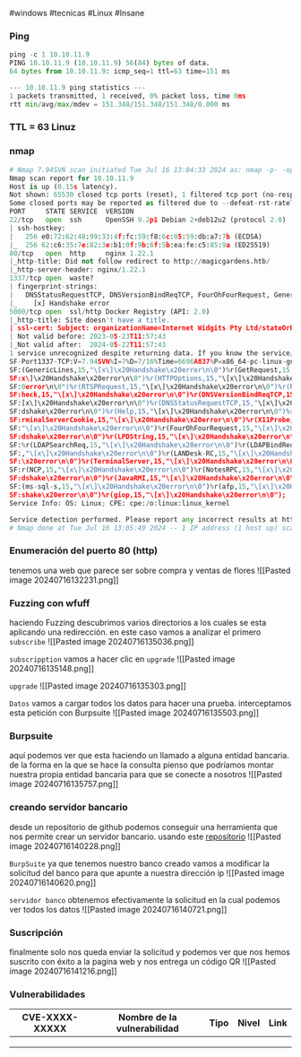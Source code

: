 #windows #tecnicas #Linux #Insane
### Ping

```python
ping -c 1 10.10.11.9
PING 10.10.11.9 (10.10.11.9) 56(84) bytes of data.
64 bytes from 10.10.11.9: icmp_seq=1 ttl=63 time=151 ms

--- 10.10.11.9 ping statistics ---
1 packets transmitted, 1 received, 0% packet loss, time 0ms
rtt min/avg/max/mdev = 151.348/151.348/151.348/0.000 ms
```

### TTL = 63 Linuz

### nmap

```python
# Nmap 7.94SVN scan initiated Tue Jul 16 13:04:33 2024 as: nmap -p- -open -sCV --min-rate 5000 -n -Pn -oN Scan 10.10.11.9
Nmap scan report for 10.10.11.9
Host is up (0.15s latency).
Not shown: 65530 closed tcp ports (reset), 1 filtered tcp port (no-response)
Some closed ports may be reported as filtered due to --defeat-rst-ratelimit
PORT     STATE SERVICE  VERSION
22/tcp   open  ssh      OpenSSH 9.2p1 Debian 2+deb12u2 (protocol 2.0)
| ssh-hostkey: 
|   256 e0:72:62:48:99:33:4f:fc:59:f8:6c:05:59:db:a7:7b (ECDSA)
|_  256 62:c6:35:7e:82:3e:b1:0f:9b:6f:5b:ea:fe:c5:85:9a (ED25519)
80/tcp   open  http     nginx 1.22.1
|_http-title: Did not follow redirect to http://magicgardens.htb/
|_http-server-header: nginx/1.22.1
1337/tcp open  waste?
| fingerprint-strings: 
|   DNSStatusRequestTCP, DNSVersionBindReqTCP, FourOhFourRequest, GenericLines, GetRequest, HTTPOptions, Help, JavaRMI, LANDesk-RC, LDAPBindReq, LDAPSearchReq, LPDString, NCP, NotesRPC, RPCCheck, RTSPRequest, TerminalServer, TerminalServerCookie, X11Probe, afp, giop, ms-sql-s: 
|_    [x] Handshake error
5000/tcp open  ssl/http Docker Registry (API: 2.0)
|_http-title: Site doesn't have a title.
| ssl-cert: Subject: organizationName=Internet Widgits Pty Ltd/stateOrProvinceName=Some-State/countryName=AU
| Not valid before: 2023-05-23T11:57:43
|_Not valid after:  2024-05-22T11:57:43
1 service unrecognized despite returning data. If you know the service/version, please submit the following fingerprint at https://nmap.org/cgi-bin/submit.cgi?new-service :
SF-Port1337-TCP:V=7.94SVN%I=7%D=7/16%Time=6696A837%P=x86_64-pc-linux-gnu%r
SF:(GenericLines,15,"\[x\]\x20Handshake\x20error\n\0")%r(GetRequest,15,"\[
SF:x\]\x20Handshake\x20error\n\0")%r(HTTPOptions,15,"\[x\]\x20Handshake\x2
SF:0error\n\0")%r(RTSPRequest,15,"\[x\]\x20Handshake\x20error\n\0")%r(RPCC
SF:heck,15,"\[x\]\x20Handshake\x20error\n\0")%r(DNSVersionBindReqTCP,15,"\
SF:[x\]\x20Handshake\x20error\n\0")%r(DNSStatusRequestTCP,15,"\[x\]\x20Han
SF:dshake\x20error\n\0")%r(Help,15,"\[x\]\x20Handshake\x20error\n\0")%r(Te
SF:rminalServerCookie,15,"\[x\]\x20Handshake\x20error\n\0")%r(X11Probe,15,
SF:"\[x\]\x20Handshake\x20error\n\0")%r(FourOhFourRequest,15,"\[x\]\x20Han
SF:dshake\x20error\n\0")%r(LPDString,15,"\[x\]\x20Handshake\x20error\n\0")
SF:%r(LDAPSearchReq,15,"\[x\]\x20Handshake\x20error\n\0")%r(LDAPBindReq,15
SF:,"\[x\]\x20Handshake\x20error\n\0")%r(LANDesk-RC,15,"\[x\]\x20Handshake
SF:\x20error\n\0")%r(TerminalServer,15,"\[x\]\x20Handshake\x20error\n\0")%
SF:r(NCP,15,"\[x\]\x20Handshake\x20error\n\0")%r(NotesRPC,15,"\[x\]\x20Han
SF:dshake\x20error\n\0")%r(JavaRMI,15,"\[x\]\x20Handshake\x20error\n\0")%r
SF:(ms-sql-s,15,"\[x\]\x20Handshake\x20error\n\0")%r(afp,15,"\[x\]\x20Hand
SF:shake\x20error\n\0")%r(giop,15,"\[x\]\x20Handshake\x20error\n\0");
Service Info: OS: Linux; CPE: cpe:/o:linux:linux_kernel

Service detection performed. Please report any incorrect results at https://nmap.org/submit/ .
# Nmap done at Tue Jul 16 13:05:49 2024 -- 1 IP address (1 host up) scanned in 75.85 seconds
```

### Enumeración del puerto 80 (http)
tenemos una web que parece ser sobre compra y ventas de flores
![[Pasted image 20240716132231.png]]

### Fuzzing con wfuff
haciendo Fuzzing descubrimos varios directorios a los cuales se esta aplicando una redirección. en este caso vamos a analizar el primero `subscribe`
![[Pasted image 20240716135036.png]]

`subscripption`
vamos a hacer clic en `upgrade` 
![[Pasted image 20240716135148.png]]

`upgrade`
![[Pasted image 20240716135303.png]]

`Datos`
vamos a cargar todos los datos para hacer una prueba. interceptamos esta petición con Burpsuite
![[Pasted image 20240716135503.png]]

### Burpsuite
aquí podemos ver que esta haciendo un llamado a alguna entidad bancaria. de la forma en la que se hace la consulta pienso que podríamos montar nuestra propia entidad bancaria para que se conecte a nosotros 
![[Pasted image 20240716135757.png]]

### creando servidor bancario
desde un repositorio de github podemos conseguir una herramienta que nos permite crear un servidor bancario. usando este [repositorio](https://github.com/sk03d/flask_bank_api) 
![[Pasted image 20240716140228.png]]

`BurpSuite`
ya que tenemos nuestro banco creado vamos a modificar la solicitud del banco para que apunte a nuestra dirección ip
![[Pasted image 20240716140620.png]]

`servidor banco`
obtenemos efectivamente la solicitud en la cual podemos ver todos los datos
![[Pasted image 20240716140721.png]]

### Suscripción
finalmente solo nos queda enviar la solicitud y podemos ver que nos hemos suscrito con éxito a la pagina web y nos entrega un código QR
![[Pasted image 20240716141216.png]]














### Vulnerabilidades

| CVE-XXXX-XXXXX | Nombre de la vulnerabilidad | Tipo | Nivel | Link |
| -------------- | --------------------------- | ---- | ----- | ---- |
|                |                             |      |       |      |
|                |                             |      |       |      |
|                |                             |      |       |      |
